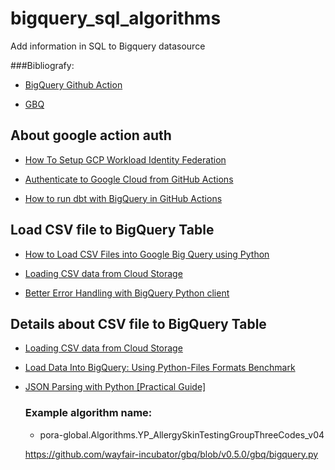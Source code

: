 # bigquery_sql_algorithms
Add information in SQL to Bigquery datasource

###Bibliografy: 
  
  - [BigQuery Github Action](https://github.com/jashparekh/bigquery-action)
  
  
  - [GBQ](https://github.com/wayfair-incubator/gbq)


## About google action auth

  - [How To Setup GCP Workload Identity Federation](https://alexanderhose.com/how-to-setup-gcp-workload-identity-federation/)

  - [Authenticate to Google Cloud from GitHub Actions](https://github.com/google-github-actions/auth)

  - [How to run dbt with BigQuery in GitHub Actions](https://medium.com/inthepipeline/how-to-run-dbt-with-bigquery-in-github-actions-97ccb1761f4b)


## Load CSV file to BigQuery Table 
  
  - [How to Load CSV Files into Google Big Query using Python](https://medium.com/@ganeshnv0/how-to-load-csv-files-into-google-big-query-using-python-d23ae827dd68)

  - [Loading CSV data from Cloud Storage](https://cloud.google.com/bigquery/docs/loading-data-cloud-storage-csv)

  - [Better Error Handling with BigQuery Python client](https://medium.com/google-cloud/better-error-handling-with-bigquery-python-client-1343582c7a1c)

## Details about CSV file to BigQuery Table

- [Loading CSV data from Cloud Storage](https://cloud.google.com/bigquery/docs/loading-data-cloud-storage-csv)

- [Load Data Into BigQuery: Using Python-Files Formats Benchmark](https://devapo.io/blog/technology/load-data-into-bigquery-most-common-methods/)

- [JSON Parsing with Python [Practical Guide]](https://www.zyte.com/blog/json-parsing-with-python/)

  ### **Example algorithm name:**

    - pora-global.Algorithms.YP_AllergySkinTestingGroupThreeCodes_v04


    https://github.com/wayfair-incubator/gbq/blob/v0.5.0/gbq/bigquery.py